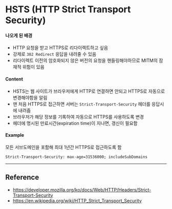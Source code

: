 # HSTS (HTTP Strict Transport Security)

#### 나오게 된 배경
- HTTP 요청을 받고 HTTPS로 리다이렉트하고 싶음
- 강제로 `302 Redirect` 응답을 내려줄 수 있음
- 리다이렉트 이전의 암호화되지 않은 버전의 요청을 핸들링해야하므로 MITM의 잠재적 위험이 있음

#### Content
- HSTS는 웹 사이트가 브라우저에게 HTTP로 연결하면 안되고 HTTPS로 자동으로 변경해야함을 알림
- 맨 처음 HTTPS로 접근하면 서버는 `Strict-Transport-Security` 헤더를 응답시에 내려줌
- 브라우저가 해당 정보를 기록하여 자동으로 HTTPS를 사용하도록 변경
- 헤더에 명시된 만료시간(expiration time)이 지나면, 갱신이 필요함

#### Example
모든 서브도메인을 포함해 최대 1년간 HTTPS로 접근하도록 함

```
Strict-Transport-Security: max-age=31536000; includeSubDomains
```

---
## Reference
- https://developer.mozilla.org/ko/docs/Web/HTTP/Headers/Strict-Transport-Security
- https://en.wikipedia.org/wiki/HTTP_Strict_Transport_Security